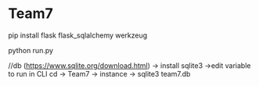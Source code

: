 # Team7

pip install flask flask_sqlalchemy werkzeug

python run.py

//db (https://www.sqlite.org/download.html) -> install sqlite3 ->edit variable to run in CLI cd -> Team7 -> instance -> sqlite3 team7.db
